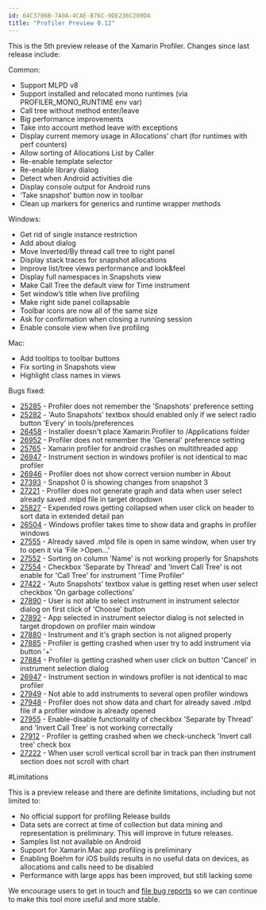 ```yaml
---
id: 64C3706B-7A0A-4CAE-B76C-9DE236C289DA
title: "Profiler Preview 0.12"
---
```


This is the 5th preview release of the Xamarin Profiler. Changes since last release include:

Common:

* Support MLPD v8
* Support installed and relocated mono runtimes (via PROFILER\_MONO\_RUNTIME env var)
* Call tree without method enter/leave
* Big performance improvements
* Take into account method leave with exceptions
* Display current memory usage in Allocations’ chart (for runtimes with perf counters)
* Allow sorting of Allocations List by Caller
* Re-enable template selector
* Re-enable library dialog
* Detect when Android activities die
* Display console output for Android runs
* ‘Take snapshot’ button now in toolbar
* Clean up markers for generics and runtime wrapper methods

Windows:

* Get rid of single instance restriction
* Add about dialog
* Move Inverted/By thread call tree to right panel
* Display stack traces for snapshot allocations
* Improve list/tree views performance and look&feel
* Display full namespaces in Snapshots view
* Make Call Tree the default view for Time instrument
* Set window’s title when live profiling
* Make right side panel collapsable
* Toolbar icons are now all of the same size
* Ask for confirmation when closing a running session
* Enable console view when live profiling

Mac:

* Add tooltips to toolbar buttons
* Fix sorting in Snapshots view
* Highlight class names in views

Bugs fixed:

* [25285](https://bugzilla.xamarin.com/show_bug.cgi?id=25285) - Profiler does not remember the 'Snapshots' preference setting
* [25282](https://bugzilla.xamarin.com/show_bug.cgi?id=25282) - 'Auto Snapshots' textbox should enabled only if we select radio button 'Every' in tools/preferences
* [26458](https://bugzilla.xamarin.com/show_bug.cgi?id=26458) - Installer doesn't place Xamarin.Profiler to /Applications folder
* [26952](https://bugzilla.xamarin.com/show_bug.cgi?id=26952) - Profiler does not remember the 'General' preference setting
* [25765](https://bugzilla.xamarin.com/show_bug.cgi?id=25765) - Xamarin profiler for android crashes on multithreaded app
* [26947](https://bugzilla.xamarin.com/show_bug.cgi?id=26947) - Instrument section in windows profiler is not identical to mac profiler
* [26946](https://bugzilla.xamarin.com/show_bug.cgi?id=26946) - Profiler does not show correct version number in About
* [27393](https://bugzilla.xamarin.com/show_bug.cgi?id=27393) - Snapshot 0 is showing changes from snapshot 3
* [27221](https://bugzilla.xamarin.com/show_bug.cgi?id=27221) - Profiler does not generate graph and data when user select already saved .mlpd file in target dropdown
* [25827](https://bugzilla.xamarin.com/show_bug.cgi?id=25827) - Expended rows getting collapsed when user click on header to sort data in extended detail pan
* [26504](https://bugzilla.xamarin.com/show_bug.cgi?id=26504) - Windows profiler takes time to show data and graphs in profiler windows
* [27555](https://bugzilla.xamarin.com/show_bug.cgi?id=27555) - Already saved .mlpd file is open in same window, when user try to open it via 'File >Open...'
* [27552](https://bugzilla.xamarin.com/show_bug.cgi?id=27552) - Sorting on column 'Name' is not working properly for Snapshots
* [27554](https://bugzilla.xamarin.com/show_bug.cgi?id=27554) - Checkbox 'Separate by Thread' and 'Invert Call Tree' is not enable for 'Call Tree' for instrument 'Time Profiler'
* [27422](https://bugzilla.xamarin.com/show_bug.cgi?id=27422) - 'Auto Snapshots' textbox value is getting reset when user select checkbox 'On garbage collections'
* [27890](https://bugzilla.xamarin.com/show_bug.cgi?id=27890) - User is not able to select instrument in instrument selector dialog on first click of 'Choose' button
* [27892](https://bugzilla.xamarin.com/show_bug.cgi?id=27892) - App selected in instrument selector dialog is not selected in target dropdown on profiler main window
* [27880](https://bugzilla.xamarin.com/show_bug.cgi?id=27880) - Instrument and it's graph section is not aligned properly
* [27885](https://bugzilla.xamarin.com/show_bug.cgi?id=27885) - Profiler is getting crashed when user try to add instrument via button '+'
* [27884](https://bugzilla.xamarin.com/show_bug.cgi?id=27884) - Profiler is getting crashed when user click on button 'Cancel' in instrument selection dialog
* [26947](https://bugzilla.xamarin.com/show_bug.cgi?id=26947) - Instrument section in windows profiler is not identical to mac profiler
* [27949](https://bugzilla.xamarin.com/show_bug.cgi?id=27949) - Not able to add instruments to several open profiler windows
* [27948](https://bugzilla.xamarin.com/show_bug.cgi?id=27948) - Profiler does not show data and chart for already saved .mlpd file if a profiler window is already opened
* [27955](https://bugzilla.xamarin.com/show_bug.cgi?id=27955) - Enable-disable functionality of checkbox 'Separate by Thread' and 'Invert Call Tree' is not working correctally
* [27912](https://bugzilla.xamarin.com/show_bug.cgi?id=27912) - Profiler is getting crashed when we check-uncheck 'Invert call tree' check box
* [27222](https://bugzilla.xamarin.com/show_bug.cgi?id=27222) - When user scroll vertical scroll bar in track pan then instrument section does not scroll with chart

#Limitations

This is a preview release and there are definite limitations, including but not limited to:

* No official support for profiling Release builds
* Data sets are correct at time of collection but data mining and representation is preliminary. This will improve in future releases.
* Samples list not available on Android
* Support for Xamarin.Mac app profiling is preliminary
* Enabling Boehm for iOS builds results in no useful data on devices, as allocations and calls need to be disabled
* Performance with large apps has been improved, but still lacking some

We encourage users to get in touch and [file bug reports](https://bugzilla.xamarin.com/enter_bug.cgi?product=Profiler) so we can continue to make this tool more useful and more stable.

